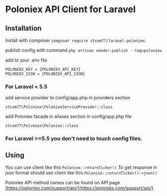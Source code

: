 # Poloniex API Client for Laravel

## Installation

Install with composer `composer require stcom77/laravel-poloniex`.

publish config with command `php artisan vendor:publish --tag=poloniex`

add to your .env file 
```
POLONIEX_KEY = {POLONIEX_API_KEY} 
POLONIEX_SIGN = {POLONIEX_API_SIGN}
```
### For Laravel < 5.5 
add service provider to config/app.php in providers section

`stcom77\Poloniex\PoloniexServiceProvider::class`

add Poloniex facade in aliases section in config/app.php file

`stcom77\Poloniex\Poloniex::class`

### For Laravel >=5.5 you don't need to touch config files.

## Using

You can use client like this `Poloniex::returnTicker()`
To get response in json format should use client like this `Poloniex::returnTicker()->json()`

Poloniex API method names can be found on API page [https://poloniex.com/support/api/](https://poloniex.com/support/api/)  
